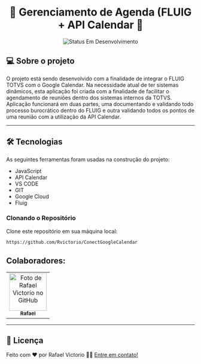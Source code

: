 <h1 align="center"> 
	🚧 Gerenciamento de Agenda (FLUIG + API Calendar 🚧
</h1>

<p align="center">
	<img alt="Status Em Desenvolvimento" src="https://img.shields.io/badge/STATUS-EM%20DESENVOLVIMENTO-green">
</p>

## 💻 Sobre o projeto


O projeto está sendo desenvolvido com a finalidade de integrar o FLUIG TOTVS com o Google Calendar. Na necessidade atual de ter sistemas dinâmicos, esta aplicação foi criada
com a finalidade de facilitar o agendamento de reuniões dentro dos sistemas internos da TOTVS. Aplicação funcionará em duas partes, uma documentando e validando todo processo burocrático dentro do FLUIG e outra validando todos os pontos de uma reunião com a utilização da API Calendar.

---

## 🛠 Tecnologias

As seguintes ferramentas foram usadas na construção do projeto:

* JavaScript
* API Calendar
* VS CODE
* GIT
* Google Cloud
* Fluig
  

### Clonando o Repositório

Clone este repositório em sua máquina local:

```bash
https://github.com/Rvictorio/ConectGoogleCalendar
```


## Colaboradores:
<table>
  <tr>
    <td align="center">
      <a href="http://github.com/rvictorio">
        <img src="https://avatars.githubusercontent.com/rvictorio" width="100px;" alt="Foto de Rafael Victorio no GitHub"/><br>
        <sub>
          <b>Rafael</b>
        </sub>
      </a>
    </td>
  </tr>
</table>

---

## 📝 Licença

<!-- Este projeto esta sobe a licença [MIT](./LICENSE). -->

Feito com ❤️ por Rafael Victorio 👋🏽 [Entre em contato!](https://www.linkedin.com/in/rvictorio)
